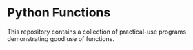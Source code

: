 # Python Functions
This repository contains a collection of practical-use programs demonstrating good use of functions. 
